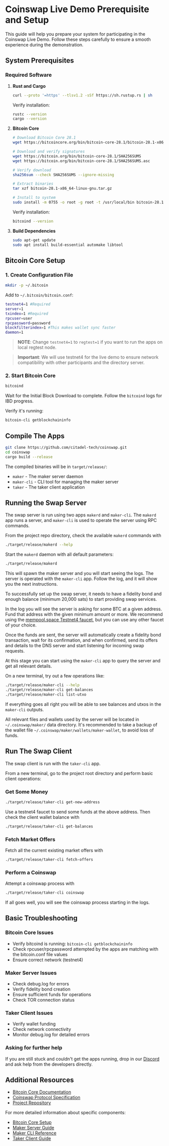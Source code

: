 # Coinswap Live Demo Prerequisite and Setup

This guide will help you prepare your system for participating in the Coinswap Live Demo. Follow these steps carefully to ensure a smooth experience during the demonstration.

## System Prerequisites

### Required Software

1. **Rust and Cargo**
   ```bash
   curl --proto '=https' --tlsv1.2 -sSf https://sh.rustup.rs | sh
   ```
   Verify installation:
   ```bash
   rustc --version
   cargo --version
   ```

2. **Bitcoin Core**
   ```bash
   # Download Bitcoin Core 28.1
   wget https://bitcoincore.org/bin/bitcoin-core-28.1/bitcoin-28.1-x86_64-linux-gnu.tar.gz
   
   # Download and verify signatures
   wget https://bitcoin.org/bin/bitcoin-core-28.1/SHA256SUMS
   wget https://bitcoin.org/bin/bitcoin-core-28.1/SHA256SUMS.asc
   
   # Verify download
   sha256sum --check SHA256SUMS --ignore-missing
   
   # Extract binaries
   tar xzf bitcoin-28.1-x86_64-linux-gnu.tar.gz
   
   # Install to system
   sudo install -m 0755 -o root -g root -t /usr/local/bin bitcoin-28.1/bin/*
   ```
   
   Verify installation:
   ```bash
   bitcoind --version
   ```

3. **Build Dependencies**
   ```bash
   sudo apt-get update
   sudo apt install build-essential automake libtool
   ```

## Bitcoin Core Setup

### 1. Create Configuration File
```bash
mkdir -p ~/.bitcoin
```

Add to `~/.bitcoin/bitcoin.conf`:
```bash
testnet4=1 #Required
server=1
txindex=1 #Required
rpcuser=user
rpcpassword=password
blockfilterindex=1 #This makes wallet sync faster
daemon=1
```

> **NOTE**: Change `testnet4=1` to `regtest=1` if you want to run the apps on local regtest node.

> **Important**: We will use testnet4 for the live demo to ensure network compatibility with other participants and the directory server.

### 2. Start Bitcoin Core
```bash
bitcoind
```

Wait for the Initial Block Download to complete. Follow the `bitcoind` logs for IBD progress.

Verify it's running:
```bash
bitcoin-cli getblockchaininfo
```

## Compile The Apps
```bash
git clone https://github.com/citadel-tech/coinswap.git
cd coinswap
cargo build --release
```

The compiled binaries will be in `target/release/`:
- `maker` - The maker server daemon
- `maker-cli` - CLI tool for managing the maker server
- `taker` - The taker client application

## Running the Swap Server

The swap server is run using two apps `makerd` and `maker-cli`. The `makerd` app runs a server, and `maker-cli` is used to operate the server using RPC commands.

From the project repo directory, check the available `makerd` commands with
```bash
./target/release/makerd --help
```

Start the `makerd` daemon with all default parameters:
```bash
./target/release/makerd
```

This will spawn the maker server and you will start seeing the logs. The server is operated with the `maker-cli` app. Follow the log, and it will show you the next instructions.

To successfully set up the swap server, it needs to have a fidelity bond and enough balance (minimum 20,000 sats) to start providing swap services.

In the log you will see the server is asking for some BTC at a given address. Fund that address with the given minimum amount or more. We recommend using the [mempool.space Testnet4 faucet](https://mempool.space/testnet4/faucet), but you can use any other faucet of your choice.

Once the funds are sent, the server will automatically create a fidelity bond transaction, wait for its confirmation, and when confirmed, send its offers and details to the DNS server and start listening for incoming swap requests.

At this stage you can start using the `maker-cli` app to query the server and get all relevant details.

On a new terminal, try out a few operations like:
```bash
./target/release/maker-cli --help
./target/release/maker-cli get-balances
./target/release/maker-cli list-utxo
```

If everything goes all right you will be able to see balances and utxos in the `maker-cli` outputs.

All relevant files and wallets used by the server will be located in `~/.coinswap/maker/` data directory. It's recommended to take a backup of the wallet file `~/.coinswap/maker/wallets/maker-wallet`, to avoid loss of funds.


## Run The Swap Client

The swap client is run with the `taker-cli` app. 

From a new terminal, go to the project root directory and perform basic client operations:

### Get Some Money
```bash
./target/release/taker-cli get-new-address
```

Use a testnet4 faucet to send some funds at the above address. Then check the client wallet balance with
```bash
./target/release/taker-cli get-balances
```

### Fetch Market Offers
Fetch all the current existing market offers with 
```bash
./target/release/taker-cli fetch-offers
```

### Perform a Coinswap
Attempt a coinswap process with
```bash
./target/release/taker-cli coinswap
```

If all goes well, you will see the coinswap process starting in the logs.


## Basic Troubleshooting

### Bitcoin Core Issues
- Verify bitcoind is running: `bitcoin-cli getblockchaininfo`
- Check rpcuser/rpcpassword attempted by the apps are matching with the bitcoin.conf file values
- Ensure correct network (testnet4)

### Maker Server Issues
- Check debug.log for errors
- Verify fidelity bond creation
- Ensure sufficient funds for operations
- Check TOR connection status

### Taker Client Issues
- Verify wallet funding
- Check network connectivity
- Monitor debug.log for detailed errors

### Asking for further help
If you are still stuck and couldn't get the apps running, drop in our [Discord](https://discord.gg/gs5R6pmAbR) and ask help from the developers directly.

## Additional Resources

- [Bitcoin Core Documentation](https://bitcoin.org/en/developer-reference)
- [Coinswap Protocol Specification](https://github.com/citadel-tech/Coinswap-Protocol-Specification)
- [Project Repository](https://github.com/citadel-tech/coinswap)

For more detailed information about specific components:
- [Bitcoin Core Setup](./bitcoind.md)
- [Maker Server Guide](./makerd.md)
- [Maker CLI Reference](./maker-cli.md)
- [Taker Client Guide](./taker.md)